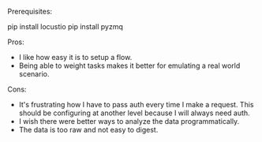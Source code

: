 Prerequisites:

pip install locustio
pip install pyzmq

Pros:
* I like how easy it is to setup a flow.
* Being able to weight tasks makes it better for emulating a real world scenario.

Cons:
* It's frustrating how I have to pass auth every time I make a request. This should be configuring at another level because I will always need auth.
* I wish there were better ways to analyze the data programmatically.
* The data is too raw and not easy to digest.
